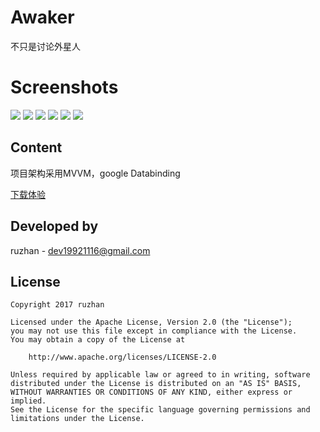 
Awaker
===============

不只是讨论外星人

Screenshots
===============

![](https://github.com/ruzhan123/awaker/raw/master/gif/awaker1.png)
![](https://github.com/ruzhan123/awaker/raw/master/gif/awaker2.png)
![](https://github.com/ruzhan123/awaker/raw/master/gif/awaker3.png)
![](https://github.com/ruzhan123/awaker/raw/master/gif/awaker4.png)
![](https://github.com/ruzhan123/awaker/raw/master/gif/awaker5.png)
![](https://github.com/ruzhan123/awaker/raw/master/gif/awaker6.png)



Content
------

项目架构采用MVVM，google Databinding



[下载体验](https://fir.im/r68b)
	  
	


Developed by
-------

 ruzhan - <a href='javascript:'>dev19921116@gmail.com</a>


License
-------

    Copyright 2017 ruzhan

    Licensed under the Apache License, Version 2.0 (the "License");
    you may not use this file except in compliance with the License.
    You may obtain a copy of the License at

        http://www.apache.org/licenses/LICENSE-2.0

    Unless required by applicable law or agreed to in writing, software
    distributed under the License is distributed on an "AS IS" BASIS,
    WITHOUT WARRANTIES OR CONDITIONS OF ANY KIND, either express or implied.
    See the License for the specific language governing permissions and
    limitations under the License.
	

